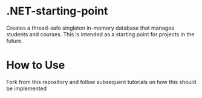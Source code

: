 # .NET-starting-point
Creates a thread-safe singleton in-memory database that manages students and courses. This is intended as a starting point for projects in the future.

# How to Use
Fork from this repository and follow subsequent tutorials on how this should be implemented

